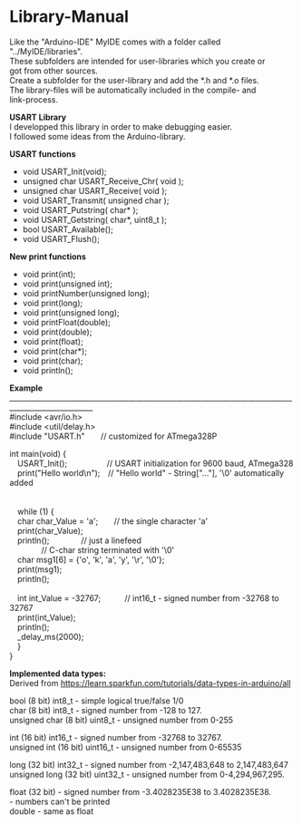 # Library-Manual<br>
Like the "Arduino-IDE" MyIDE comes with a folder called "../MyIDE/libraries".<br>
These subfolders are intended for user-libraries which you create or<br>
got from other sources.<br>
Create a subfolder for the user-library and add the *.h and *.o files.<br>
The library-files will be automatically included in the compile- and<br>
link-process.<br>

**USART Library**<br>
I developped this library in order to make debugging easier.<br>
I followed some ideas from the Arduino-library.<br>

**USART functions<br>**
* void USART_Init(void);<br>
* unsigned char USART_Receive_Chr( void );<br>
* unsigned char USART_Receive( void );<br>
* void USART_Transmit( unsigned char );<br>
* void USART_Putstring( char* );<br>
* void USART_Getstring( char*, uint8_t );<br>
* bool USART_Available();<br>
* void USART_Flush();<br>

**New print functions<br>**
* void print(int);<br>
* void print(unsigned int);<br>
* void printNumber(unsigned long);<br>
* void print(long);<br>
* void print(unsigned long);<br>
* void printFloat(double);<br>
* void print(double);<br>
* void print(float);<br>
* void print(char*);<br>
* void print(char);<br>
* void println();<br>

**Example<br>**
_____________________________________________________________________________________________________<br>
#include &lt;avr/io.h&gt;<br>
#include &lt;util/delay.h&gt;<br>
#include "USART.h"&ensp;&ensp;&ensp;&ensp;// customized for ATmega328P<br>

int main(void) {<br>
&emsp;USART_Init();&emsp;&emsp;&emsp;&emsp;&emsp;// USART initialization for 9600 baud, ATmega328<br>
&emsp;print("Hello world\n");&emsp;// "Hello world" - String["..."], '\0' automatically added<br>
<br>	   
&emsp;while (1) {<br>
&emsp;char char_Value = 'a';&emsp;&emsp;// the single character 'a'<br>
&emsp;print(char_Value);<br>
&emsp;println();&emsp;&emsp;&emsp;&emsp;// just a linefeed<br>
&emsp;&emsp;&emsp;&emsp;// C-char string terminated with '\0'<br>
&emsp;char msg1[6] = {'o', 'k', 'a', 'y', '\r', '\0'};<br>
&emsp;print(msg1);<br>
&emsp;println();<br>
<br>
&emsp;int int_Value = -32767;&emsp;&emsp;&emsp;// int16_t - signed number from -32768 to 32767<br>
&emsp;print(int_Value);<br>
&emsp;println();<br>
&emsp;_delay_ms(2000); <br>
&emsp;}<br>
}<br>		

**Implemented data types:<br>**
Derived from https://learn.sparkfun.com/tutorials/data-types-in-arduino/all<br>

bool (8 bit)           int8_t    - simple logical true/false 1/0<br>
char (8 bit)           int8_t    - signed number from -128 to 127. <br>
unsigned char (8 bit)  uint8_t   - unsigned number from 0-255<br>

int (16 bit)           int16_t  - signed number from -32768 to 32767.<br>
unsigned int (16 bit)  uint16_t - unsigned number from 0-65535<br> 

long (32 bit)          int32_t  - signed number from -2,147,483,648 to 2,147,483,647<br>
unsigned long (32 bit) uint32_t - unsigned number from 0-4,294,967,295.<br>

float (32 bit)                  - signed number from -3.4028235E38 to 3.4028235E38.<br>
								- numbers can't be printed<br>
double 							- same as float<br> 



